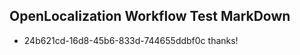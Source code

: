 ## OpenLocalization Workflow Test MarkDown
* 24b621cd-16d8-45b6-833d-744655ddbf0c 
thanks!<!--HONumber=Mar16_HO4-->

